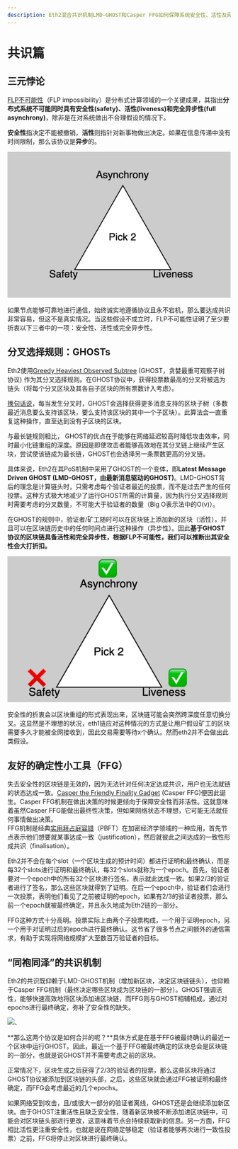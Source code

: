 ```yaml
---
description: Eth2混合共识机制LMD-GHOST和Casper FFG如何保障系统安全性、活性及异步性。
---
```


# 共识篇

## 三元悖论

[FLP不可能性](https://groups.csail.mit.edu/tds/papers/Lynch/jacm85.pdf)（FLP impossibility）是分布式计算领域的一个关键成果，其指出**分布式系统不可能同时具有安全性\(safety\)、活性\(liveness\)和完全异步性\(full asynchrony\)**，除非是在对系统做出不合理假设的情况下。

**安全性**指决定不能被撤销，**活性**则指针对新事物做出决定。如果在信息传递中没有时间限制，那么该协议是**异步**的。  


![](../../../.gitbook/assets/gong-shi-1.png)

如果节点能够可靠地进行通信，始终诚实地遵循协议且永不宕机，那么要达成共识非常容易，但这不是真实情况。当这些假设不成立时，FLP不可能性证明了至少要折衷以下三者中的一项：安全性、活性或完全异步性。  


## 分叉选择规则：GHOSTs

Eth2使用[Greedy Heaviest Observed Subtree](https://eprint.iacr.org/2013/881.pdf) \(GHOST，贪婪最重可观察子树协议\) 作为其分叉选择规则。在GHOST协议中，获得投票数最高的分叉将被选为链头（将每个分叉区块及其各自子区块的所有票数计入考虑）。

[换句话说](https://vitalik.ca/general/2018/12/05/cbc_casper.html)，每当发生分叉时，GHOST会选择获得更多消息支持的区块子树（多数最近消息要么支持该区块，要么支持该区块的其中一个子区块）。此算法会一直重复这种操作，直至达到没有子区块的区块。

与最长链规则相比， GHOST的优点在于能够在网络延迟较高时降低攻击效率，同时最小化链重组的深度。原因是即使攻击者能够高效地在其分叉链上继续产生区块，尝试使该链成为最长链，GHOST也会选择另一条票数更高的分叉链。

具体来说，Eth2在其PoS机制中采用了GHOST的一个变体，即**Latest Message Driven GHOST \(LMD-GHOST，由最新消息驱动的GHOST\)**。LMD-GHOST背后的理念是计算链头时，只需考虑每个验证者最近的投票，而不是过去产生的任何投票。这种方式极大地减少了运行GHOST所需的计算量，因为执行分叉选择规则时需要考虑的分叉数量，不可能大于验证者的数量（Big O表示法中的O\(v\)）。

在GHOST的规则中，验证者/矿工随时可以在区块链上添加新的区块（活性），并且可以在区块链历史中的任何时间点进行这种操作（异步性）。因此**基于GHOST协议的区块链具备活性和完全异步性，根据FLP不可能性，我们可以推断出其安全性会大打折扣。**

![](../../../.gitbook/assets/gong-shi-2.png)

安全性的折衷会以区块重组的形式表现出来，区块链可能会突然跨深度任意切换分叉。这显然是不理想的状况，eth1链应对这种情况的方式是让用户假设矿工的区块需要多久才能被全网接收到，因此交易需要等待x个确认。然而eth2并不会做出此类假设。  


## 友好的确定性小工具（FFG）

失去安全性的区块链是无效的，因为无法针对任何决定达成共识，用户也无法就链的状态达成一致。[Casper the Friendly Finality Gadget](https://arxiv.org/pdf/1710.09437.pdf) \(Casper FFG\)便因此诞生。Casper FFG机制在做出决策的时候更倾向于保障安全性而非活性。这就意味着虽然Casper FFG能做出最终性决策，但如果网络状态不理想，它可能无法就任何事情做出决策。  
FFG机制是经典[实用拜占庭容错](http://pmg.csail.mit.edu/papers/osdi99.pdf)（PBFT）在加密经济学领域的一种应用，首先节点表示他们想要就某事达成一致（justification），然后就彼此之间达成的一致性形成共识（finalisation）。

Eth2并不会在每个slot（一个区块生成的预计时间）都进行证明和最终确认，而是每32个slots进行证明和最终确认，每32个slots就称为一个epoch。首先，验证者要对一个epoch中的所有32个区块进行签名，表示就此达成一致。如果2/3的验证者进行了签名，那么这些区块就得到了证明。在后一个epoch中，验证者们会进行一次投票，表明他们看见了之前被证明的epoch，如果有2/3的验证者投票，那么前一个epoch就被最终确定，并且永久地成为Eth2链的一部分。

FFG这种方式十分高明。投票实际上由两个子投票构成，一个用于证明epoch，另一个用于对证明过后的epoch进行最终确认。这节省了很多节点之间额外的通信需求，有助于实现将网络规模扩大至数百万验证者的目标。  


## “同袍同泽”的共识机制

Eth2的共识既仰赖于LMD-GHOST机制（增加新区块，决定区块链链头），也仰赖于Casper FFG机制（最终决定哪些区块成为区块链的一部分）。GHOST强调活性，能够快速高效地将区块添加进区块链，而FFG则与GHOST相辅相成，通过对epochs进行最终确定，弥补了安全性的缺失。  


![&#x3001;](https://i.ibb.co/DDBQfWw/10-69405591a1.png)

**那么这两个协议是如何合并的呢？**具体方式是在基于FFG被最终确认的最近一个区块中运行GHOST。因此，最近一个基于FFG被最终确定的区块总会是区块链的一部分，也就是说GHOST并不需要考虑之前的区块。

正常情况下，区块生成之后获得了2/3的验证者的投票，那么这些区块将通过GHOST协议被添加到区块链的头部，之后，这些区块就会通过FFG被证明和最终确定，而FFG会考虑最近的几个epochs。

如果网络受到攻击，且/或很大一部分的验证者离线，GHOST还是会继续添加新区块。由于GHOST注重活性且缺乏安全性，随着新区块被不断添加进区块链中，可能会对区块链头部进行更改，这意味着节点会持续获取新的信息。另一方面，FFG相比活性更注重安全性，也就是说在网络足够稳定（验证者能够再次进行一致性投票）之前，FFG将停止对区块进行最终确认。

